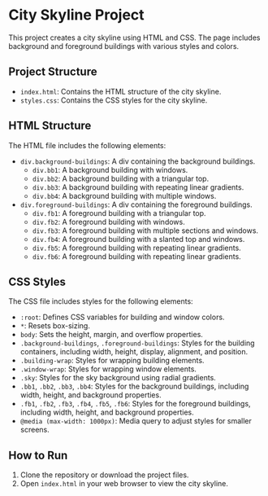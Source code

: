 # City Skyline Project

This project creates a city skyline using HTML and CSS. The page includes background and foreground buildings with various styles and colors.

## Project Structure
- `index.html`: Contains the HTML structure of the city skyline.
- `styles.css`: Contains the CSS styles for the city skyline.

## HTML Structure
The HTML file includes the following elements:
- `div.background-buildings`: A div containing the background buildings.
  - `div.bb1`: A background building with windows.
  - `div.bb2`: A background building with a triangular top.
  - `div.bb3`: A background building with repeating linear gradients.
  - `div.bb4`: A background building with multiple windows.
- `div.foreground-buildings`: A div containing the foreground buildings.
  - `div.fb1`: A foreground building with a triangular top.
  - `div.fb2`: A foreground building with windows.
  - `div.fb3`: A foreground building with multiple sections and windows.
  - `div.fb4`: A foreground building with a slanted top and windows.
  - `div.fb5`: A foreground building with repeating linear gradients.
  - `div.fb6`: A foreground building with repeating linear gradients.

## CSS Styles
The CSS file includes styles for the following elements:
- `:root`: Defines CSS variables for building and window colors.
- `*`: Resets box-sizing.
- `body`: Sets the height, margin, and overflow properties.
- `.background-buildings`, `.foreground-buildings`: Styles for the building containers, including width, height, display, alignment, and position.
- `.building-wrap`: Styles for wrapping building elements.
- `.window-wrap`: Styles for wrapping window elements.
- `.sky`: Styles for the sky background using radial gradients.
- `.bb1`, `.bb2`, `.bb3`, `.bb4`: Styles for the background buildings, including width, height, and background properties.
- `.fb1`, `.fb2`, `.fb3`, `.fb4`, `.fb5`, `.fb6`: Styles for the foreground buildings, including width, height, and background properties.
- `@media (max-width: 1000px)`: Media query to adjust styles for smaller screens.

## How to Run
1. Clone the repository or download the project files.
2. Open `index.html` in your web browser to view the city skyline.

